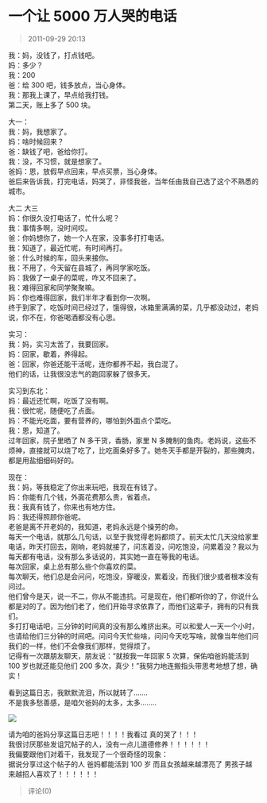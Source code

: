 # 一个让 5000 万人哭的电话

> 2011-09-29 20:13

我：妈，没钱了，打点钱吧。  
妈：多少？  
我：200  
爸：给 300 吧，钱多放点，当心身体。  
我：那我上课了，早点给我打钱。  
第二天，账上多了 500 块。

大一：  
我：妈，我想家了。  
妈：啥时候回来？  
爸：缺钱了吧，爸给你打。  
我：没，不习惯，就是想家了。  
爸妈：恩，放假早点回来，早点买票，当心身体。  
爸后来告诉我，打完电话，妈哭了，非怪我爸，当年任由我自己选了这个不熟悉的城市。

大二 大三  
妈：你很久没打电话了，忙什么呢？  
我：事情多啊，没时间哎。  
爸：你妈想你了，她一个人在家，没事多打打电话。  
我：知道了，最近忙呢，有时间再打。  
爸：什么时候的车，回头来接你。  
我：不用了，今天留在县城了，再同学家吃饭。  
妈：我做了一桌子的菜呢，咋又不回来了。  
我：难得回家和同学聚聚嘛。  
妈：你也难得回家，我们半年才看到你一次啊。  
终于到家了，吃饭时间已经过了，饿得很，冰箱里满满的菜，几乎都没动过，老妈说，你不在，你爸喝酒都没有心思。

实习：  
我：妈，实习太苦了，我要回家。  
妈：回家，歇着，养得起。  
爸：回家，你爸还能干活呢，连你都养不起，我白混了。  
他们的话，让我很没志气的跑回家躲了很多天。

实习到东北：  
妈：最近还忙啊，吃饭了没有啊。  
我：很忙呢，随便吃了点面。  
妈：不能光吃面，要有营养的，哪怕到外面点个菜吃。  
我：恩，知道了。  
过年回家，院子里晒了 N 多干货，香肠，家里 N 多腌制的鱼肉。老妈说，这些不烦神，直接就可以烧了吃了，比吃面条好多了。她冬天手都是开裂的，那些腌肉，都是用盐细细码好的。

现在：  
我：妈，等我稳定了你出来玩吧，我现在有钱了。  
妈：你能有几个钱，外面花费那么贵，省着点。  
我：我真有钱了，你来也有地方住。  
妈：我还得照顾你爸呢。  
老爸是离不开老妈的，我知道，老妈永远是个操劳的命。  
每天一个电话，就那么几句话，以至于我觉得老妈都烦了。前天太忙几天没给家里电话，昨天打回去，刚响，老妈就接了，问冻着没，问吃饱没，问累着没？我以为每天都有电话，没有那么多话说的，其实她一直在等我的电话。  
每次回家，桌上总有那么些个你喜欢的菜。  
每次聊天，他们总是会问问，吃饱没，穿暖没，累着没，而我们很少或者根本没有问过。  
他们曾今是天，说一不二，你从不能违抗。可是现在，他们都听你的了，你说什么都是对的了。因为他们老了，他们开始寻求依靠了，而他们这辈子，拥有的只有我们。  
多打打电话吧，三分钟的时间真的没有那么难挤出来。可以和爱人一天一个小时，也请给他们三分钟的时间吧。问问今天忙些啥，问问今天吃写啥，就像当年他们问我们的一样，他们不会像我们那样，觉得烦了。  
记得有一次跟朋友聊天，朋友说：“就按我一年回家 5 次算，保佑咱爸妈能活到 100 岁也就还能见他们 200 多次，真少！”我努力地连搬指头带思考地想了想，确实！

看到这篇日志，我默默流泪，所以就转了.......  
不是我多愁善感，是咱欠爸妈的太多，太多........

[![](https://pan.4a1801.life:11443/d/public/Qzone_wyf/Blogs/images/122119DD)](https://pan.4a1801.life:11443/d/public/Qzone_wyf/Blogs/images/122119DD)

请为咱的爸妈分享这篇日志吧！！！！我看过 真的哭了！！！  
我很讨厌那些发诅咒帖子的人，没有一点儿道德修养！！！！！！  
我偏要跟他们对着干，我发现了一个很奇怪的现象：  
据说分享过这个帖子的人 爸妈都能活到 100 岁 而且女孩越来越漂亮了 男孩子越来越招人喜欢了！！！！！！

> 评论(0)
